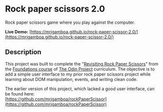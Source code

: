 # Rock paper scissors 2.0

Rock paper scissors game where you play against the computer.

**Live Demo:** [https://mrjgamboa.github.io/rock-paper-scissor-2.0/](https://mrjgamboa.github.io/rock-paper-scissor-2.0/)

## Description

This project was built to complete the "[Revisiting Rock Paper Scissors](https://www.theodinproject.com/paths/foundations/courses/foundations/lessons/revisiting-rock-paper-scissors)" from the [Foundations course](https://www.theodinproject.com/paths/foundations/courses/foundations) of [The Odin Project](https://www.theodinproject.com/) curriculum. The objective is to add a simple user interface to my prior rock paper scissors project while learning about DOM manipulation, events, and writing clean code. 

The earlier version of this project, which lacked a good user interface, can be found here:  
[https://github.com/mrjgamboa/rockPaperScissor](https://github.com/mrjgamboa/rockPaperScissor)
